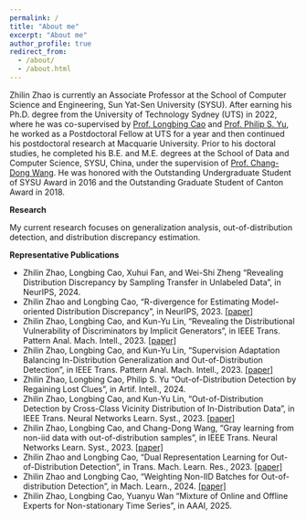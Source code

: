 ```yaml
---
permalink: /
title: "About me"
excerpt: "About me"
author_profile: true
redirect_from: 
  - /about/
  - /about.html
---
```



Zhilin Zhao is currently an Associate Professor at the School of Computer Science and Engineering, Sun Yat-Sen University (SYSU). After earning his Ph.D. degree from the University of Technology Sydney (UTS) in 2022, where he was co-supervised by [Prof. Longbing Cao](https://datasciences.org/cao/) and [Prof. Philip S. Yu](https://www.cs.uic.edu/~psyu/), he worked as a Postdoctoral Fellow at UTS for a year and then continued his postdoctoral research at Macquarie University. Prior to his doctoral studies, he completed his B.E. and M.E. degrees at the School of Data and Computer Science, SYSU, China, under the supervision of [Prof. Chang-Dong Wang](https://www.scholat.com/changdongwang.cn). He was honored with the Outstanding Undergraduate Student of SYSU Award in 2016 and the Outstanding Graduate Student of Canton Award in 2018.

**Research**

My current research focuses on generalization analysis, out-of-distribution detection, and distribution discrepancy estimation.

**Representative Publications**
* Zhilin Zhao, Longbing Cao, Xuhui Fan, and Wei-Shi Zheng “Revealing Distribution Discrepancy by Sampling Transfer in Unlabeled Data”, in NeurIPS, 2024. 
* Zhilin Zhao and Longbing Cao, “R-divergence for Estimating Model-oriented Distribution Discrepancy”, in NeurIPS, 2023. [[paper]](https://papers.nips.cc/paper_files/paper/2023/file/b157cfde6794e93b2353b9712bbd45a5-Paper-Conference.pdf)
* Zhilin Zhao, Longbing Cao, and Kun-Yu Lin, “Revealing the Distributional Vulnerability of Discriminators by Implicit Generators”, in IEEE Trans. Pattern Anal. Mach. Intell., 2023. [[paper]](https://ieeexplore.ieee.org/document/9987694/)
* Zhilin Zhao, Longbing Cao, and Kun-Yu Lin,  “Supervision Adaptation Balancing In-Distribution Generalization and Out-of-Distribution Detection”, in IEEE Trans. Pattern Anal. Mach. Intell., 2023. [[paper]](https://ieeexplore.ieee.org/document/10271740)
* Zhilin Zhao, Longbing Cao, Philip S. Yu “Out-of-Distribution Detection by Regaining Lost Clues”, in Artif. Intell., 2024. 
* Zhilin Zhao, Longbing Cao, and Kun-Yu Lin,  “Out-of-Distribution Detection by Cross-Class Vicinity Distribution of In-Distribution Data”, in IEEE Trans. Neural Networks Learn. Syst., 2023. [[paper]](https://ieeexplore.ieee.org/document/10136820)
* Zhilin Zhao, Longbing Cao, and Chang-Dong Wang,  “Gray learning from non-iid data with out-of-distribution samples”, in IEEE Trans. Neural Networks Learn. Syst., 2023. [[paper]](https://ieeexplore.ieee.org/document/10316586)
* Zhilin Zhao and Longbing Cao, “Dual Representation Learning for Out-of-Distribution Detection”, in Trans. Mach. Learn. Res., 2023. [[paper]](https://openreview.net/forum?id=PHAr3q49h6)
* Zhilin Zhao and Longbing Cao, “Weighting Non-IID Batches for Out-of-distribution Detection”, in Mach. Learn., 2024. [[paper]](https://link.springer.com/article/10.1007/s10994-024-06605-z)
* Zhilin Zhao, Longbing Cao, Yuanyu Wan “Mixture of Online and Offline Experts for Non-stationary Time Series”, in AAAI, 2025. 


